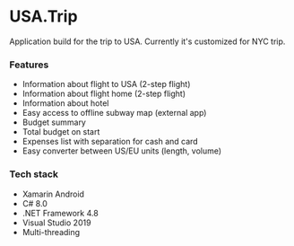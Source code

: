 # USA.Trip
Application build for the trip to USA. Currently it's customized for NYC trip.

### Features
- Information about flight to USA (2-step flight)
- Information about flight home (2-step flight)
- Information about hotel
- Easy access to offline subway map (external app)
- Budget summary
- Total budget on start
- Expenses list with separation for cash and card
- Easy converter between US/EU units (length, volume)

### Tech stack
- Xamarin Android
- C# 8.0
- .NET Framework 4.8
- Visual Studio 2019
- Multi-threading
